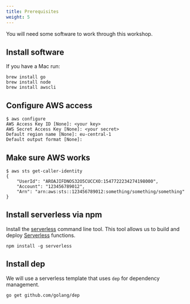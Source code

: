 ```yaml
---
title: Prerequisites
weight: 5
---
```


You will need some software to work through this workshop.

## Install software

If you have a Mac run:
```shell
brew install go
brew install node
brew install awscli
```

## Configure AWS access

```shell
$ aws configure
AWS Access Key ID [None]: <your key>
AWS Secret Access Key [None]: <your secret>
Default region name [None]: eu-central-1
Default output format [None]:
```

## Make sure AWS works

```shell
$ aws sts get-caller-identity
{
    "UserId": "AROAJIFDNOS32O5CUCCXO:1547722234274198000",
    "Account": "123456789012",
    "Arn": "arn:aws:sts::123456789012:something/something/something"
}
```

## Install serverless via npm

Install the [serverless](https://serverless.com/framework/docs/getting-started/) command line tool.
This tool allows us to build and deploy [Serverless](https://en.wikipedia.org/wiki/Serverless_computing) functions.

```shell
npm install -g serverless
```

## Install dep

We will use a serverless template that uses `dep` for dependency  management.

```shell
go get github.com/golang/dep
```